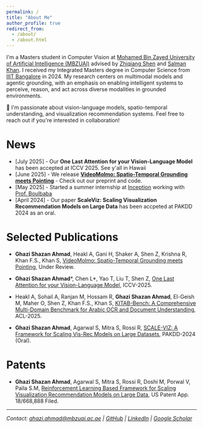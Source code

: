 ```yaml
---
permalink: /
title: "About Me"
author_profile: true
redirect_from: 
  - /about/
  - /about.html
---
```


I'm a Masters student in Computer Vision at [Mohamed Bin Zayed University of Artificial Intelligence (MBZUAI)](https://mbzuai.ac.ae/) advised by [Zhiqiang Shen](https://zhiqiangshen.com/) and [Salman Khan](https://salman-h-khan.github.io/). I received my Integrated Masters degree in Computer Science from [IIIT Bangalore](https://www.iiitb.ac.in/) in 2024. My research centers on multimodal models and agentic grounding, with an emphasis on enabling intelligent systems to perceive, reason, and act across diverse modalities in grounded environments.

📢 I'm passionate about vision-language models, spatio-temporal understanding, and visualization recommendation systems. Feel free to reach out if you're interested in collaboration!

News
======
- [July 2025] - Our **One Last Attention for your Vision-Language Model** has been accepted at ICCV 2025. See y'all in Hawaii
- [June 2025] - We release [**VideoMolmo: Spatio-Temporal Grounding meets Pointing**](https://github.com/mbzuai-oryx/VideoMolmo) - Check out our preprint and code.
- [May 2025] - Started a summer internship at [Inception](https://inceptionai.ai/) working with [Prof. Boulbaba](https://sites.google.com/view/boulbaba-ben-amor)
- [April 2024] - Our paper **ScaleViz: Scaling Visualization Recommendation Models on Large Data** has been accpeted at PAKDD 2024 as an oral.
  

Selected Publications
======

- **Ghazi Shazan Ahmad**, Heakl A, Gani H, Shaker A, Shen Z, Krishna R, Khan F.S., Khan S, [VideoMolmo: Spatio-Temporal Grounding meets Pointing](https://scholar.google.com/citations?view_op=view_citation&hl=en&user=qxmI8TkAAAAJ&citation_for_view=qxmI8TkAAAAJ:u-x6o8ySG0sC), Under Review.

- **Ghazi Shazan Ahmad***,  Chen L*, Yao T, Liu T, Shen Z, [One Last Attention for your Vision-Language Model](https://arxiv.org/abs/placeholder), ICCV-2025.

- Heakl A, Sohail A, Ranjan M, Hossam R, **Ghazi Shazan Ahmad**, El-Geish M, Maher O, Shen Z, Khan F.S., Khan S, [KITAB-Bench: A Comprehensive Multi-Domain Benchmark for Arabic OCR and Document Understanding](https://arxiv.org/pdf/2502.14949), ACL-2025.

- **Ghazi Shazan Ahmad**, Agarwal S, Mitra S, Rossi R, [SCALE-VIZ: A Framework for Scaling Vis-Rec Models on Large Datasets](https://arxiv.org/pdf/2411.18657), PAKDD-2024 (Oral).

Patents
======
- **Ghazi Shazan Ahmad**, Agarwal S, Mitra S, Rossi R, Doshi M, Porwal V, Paila S.M, [Reinforcement Learning Based Framework for Scaling Visualization Recommendation Models on Large Data](https://patents.google.com/patent/US18668888), US Patent App. 18/668,888 Filed.

---
*Contact: ghazi.ahmad@mbzuai.ac.ae | [GitHub](https://github.com/ghazi-ahmad) | [LinkedIn](https://linkedin.com/in/ghazi-ahmad) | [Google Scholar](https://scholar.google.com/citations?user=ghazi-ahmad)*
